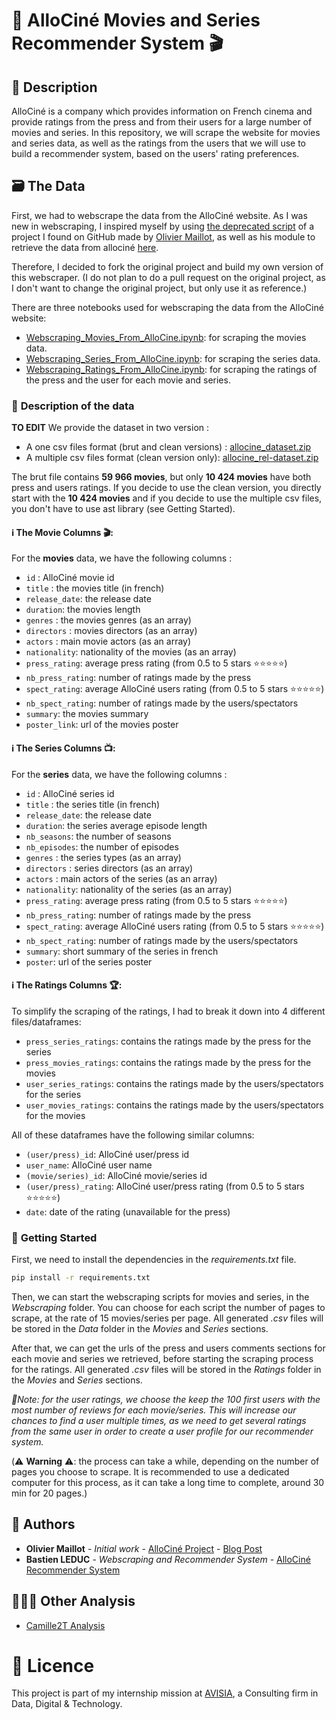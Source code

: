 # 🎦 **AlloCiné Movies and Series Recommender System** 🎬
## 📖 **Description**
AlloCiné is a company which provides information on French cinema and provide ratings from the press and from their users for a large number of movies and series. In this repository, we will scrape the website for movies and series data, as well as the ratings from the users that we will use to build a recommender system, based on the users' rating preferences.

## 🗃️ **The Data**

First, we had to webscrape the data from the AlloCiné website. As I was new in webscraping, I inspired myself by using [the deprecated script](https://github.com/ibmw/Allocine-project/blob/master/Webscraping%20From%20AlloCine.ipynb) of a project I found on GitHub made by [Olivier Maillot](https://github.com/ibmw/Allocine-project), as well as his module to retrieve the data from allociné [here](https://github.com/ibmw/allocine-dataset-scraper).

Therefore, I decided to fork the original project and build my own version of this webscraper. (I do not plan to do a pull request on the original project, as I don't want to change the original project, but only use it as reference.)

There are three notebooks used for webscraping the data from the AlloCiné website:
- [Webscraping_Movies_From_AlloCine.ipynb](https://github.com/Bastien-LDC/Allocine-Recommender-System/blob/master/Webscraping/Webscraping_Movies_From_AlloCine.ipynb): for scraping the movies data.
- [Webscraping_Series_From_AlloCine.ipynb](https://github.com/Bastien-LDC/Allocine-Recommender-System/blob/master/Webscraping/Webscraping_Series_From_AlloCine.ipynb): for scraping the series data.
- [Webscraping_Ratings_From_AlloCine.ipynb](https://github.com/Bastien-LDC/Allocine-Recommender-System/blob/master/Webscraping/Webscraping_Ratings_From_AlloCine.ipynb): for scraping the ratings of the press and the user for each movie and series.

### 📝 **Description of the data**

**TO EDIT**
We provide the dataset in two version :
- A one csv files format (brut and clean versions) : [allocine_dataset.zip](http://olivier-maillot.fr/wp-content/uploads/2017/08/allocine_dataset.zip)
- A multiple csv files format (clean version only): [allocine_rel-dataset.zip](http://olivier-maillot.fr/wp-content/uploads/2017/08/allocine_rel-dataset.zip)

The brut file contains **59 966 movies**, but only **10 424 movies** have both press and users ratings.
If you decide to use the clean version, you directly start with the **10 424 movies** and if you decide to use the multiple csv files, you don't have to use ast library (see Getting Started).

#### ℹ️ **The Movie Columns** 🎬:
For the **movies** data, we have the following columns :
- `id` : AlloCiné movie id
- `title` : the movies title (in french)
- `release_date`: the release date
- `duration`: the movies length
- `genres` : the movies genres (as an array)
- `directors` : movies directors (as an array)
- `actors` : main movie actors (as an array)
- `nationality`: nationality of the movies (as an array)
- `press_rating`: average press rating (from 0.5 to 5 stars ⭐⭐⭐⭐⭐)
- `nb_press_rating`: number of ratings made by the press
- `spect_rating`: average AlloCiné users rating (from 0.5 to 5 stars ⭐⭐⭐⭐⭐)
- `nb_spect_rating`: number of ratings made by the users/spectators
- `summary`: the movies summary
- `poster_link`: url of the movies poster

#### ℹ️ **The Series Columns** 📺:
For the **series** data, we have the following columns :
- `id` : AlloCiné series id
- `title` : the series title (in french)
- `release_date`: the release date
- `duration`: the series average episode length
- `nb_seasons`: the number of seasons
- `nb_episodes`: the number of episodes
- `genres` : the series types (as an array)
- `directors` : series directors (as an array)
- `actors` : main actors of the series (as an array)
- `nationality`: nationality of the series (as an array)
- `press_rating`: average press rating (from 0.5 to 5 stars ⭐⭐⭐⭐⭐)
- `nb_press_rating`: number of ratings made by the press
- `spect_rating`: average AlloCiné users rating (from 0.5 to 5 stars ⭐⭐⭐⭐⭐)
- `nb_spect_rating`: number of ratings made by the users/spectators
- `summary`: short summary of the series in french
- `poster`: url of the series poster

#### ℹ️ **The Ratings Columns** 🏆:
To simplify the scraping of the ratings, I had to break it down into 4 different files/dataframes:
- `press_series_ratings`: contains the ratings made by the press for the series
- `press_movies_ratings`: contains the ratings made by the press for the movies
- `user_series_ratings`: contains the ratings made by the users/spectators for the series
- `user_movies_ratings`: contains the ratings made by the users/spectators for the movies

All of these dataframes have the following similar columns:
- `(user/press)_id`: AlloCiné user/press id
- `user_name`: AlloCiné user name
- `(movie/series)_id`: AlloCiné movie/series id
- `(user/press)_rating`: AlloCiné user/press rating (from 0.5 to 5 stars ⭐⭐⭐⭐⭐)
- `date`: date of the rating (unavailable for the press)

### 🚀 **Getting Started**

First, we need to install the dependencies in the *requirements.txt* file.
```bash
pip install -r requirements.txt
```
Then, we can start the webscraping scripts for movies and series, in the *Webscraping* folder. You can choose for each script the number of pages to scrape, at the rate of 15 movies/series per page. All generated *.csv* files will be stored in the *Data* folder in the *Movies* and *Series* sections.

After that, we can get the urls of the press and users comments sections for each movie and series we retrieved, before starting the scraping process for the ratings. All generated *.csv* files will be stored in the *Ratings* folder in the *Movies* and *Series* sections.
  
*📝Note: for the user ratings, we choose the keep the 100 first users with the most number of reviews for each movie/series. This will increase our chances to find a user multiple times, as we need to get several ratings from the same user in order to create a user profile for our recommender system.*

(⚠️ **Warning** ⚠️: the process can take a while, depending on the number of pages you choose to scrape. It is recommended to use a dedicated computer for this process, as it can take a long time to complete, around 30 min for 20 pages.)


## 👥 **Authors**

* **Olivier Maillot** - *Initial work* - [AlloCiné Project](https://github.com/ibmw/Allocine-project) - [Blog Post](http://wp.me/p8Ffnw-4U)
* **Bastien LEDUC** - *Webscraping and Recommender System* - [AlloCiné Recommender System](https://github.com/Bastien-LDC/Allocine-Recommender-System)

## 🧑‍🤝‍🧑 **Other Analysis**
* [Camille2T Analysis](https://github.com/Camille2T/Movies_ratings_allocine)

# 📄 **Licence**

This project is part of my internship mission at [AVISIA](https://www.avisia.fr/), a Consulting firm in Data, Digital & Technology. 

